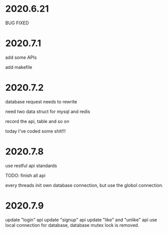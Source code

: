 

# 2020.6.21
BUG FIXED

# 2020.7.1
add some APIs

add makefile


# 2020.7.2

database request needs to rewrite

need two data struct for mysql and redis

record the api, table and so on

today I've coded some shit!!!

# 2020.7.8

use restful api standards

TODO: 
finish all api

every threads init own database connection, but use the globol connection. 

# 2020.7.9
update "login" api
update "signup" api
update "like" and "unlike" api
use local connection for database, database mutex lock is removed.